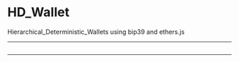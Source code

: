 # HD_Wallet
Hierarchical_Deterministic_Wallets using bip39 and ethers.js
<hr>

<img src="https://komarev.com/ghpvc/?username=GodhandedWallets&label=Hellos&style=for-the-badge&color=blueviolet" alt=""/>
<hr>
